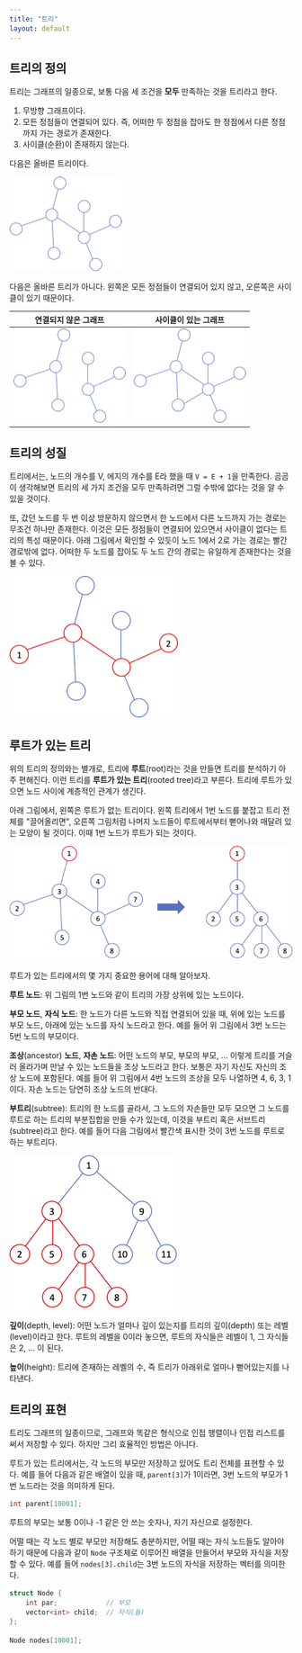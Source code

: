 ```yaml
---
title: "트리"
layout: default
---
```


## 트리의 정의
트리는 그래프의 일종으로, 보통 다음 세 조건을 **모두** 만족하는 것을 트리라고 한다.

1. 무방향 그래프이다.
1. 모든 정점들이 연결되어 있다. 즉, 어떠한 두 정점을 잡아도 한 정점에서 다른 정점까지 가는 경로가 존재한다.
1. 사이클(순환)이 존재하지 않는다.

다음은 올바른 트리이다.

![올바른 트리](assets/correct-tree.png)

다음은 올바른 트리가 아니다. 왼쪽은 모든 정점들이 연결되어 있지 않고, 오른쪽은 사이클이 있기 때문이다.

| 연결되지 않은 그래프 | 사이클이 있는 그래프 |
| --- | --- |
| ![연결되지 않은 그래프](assets/disconn-graph.png) | ![사이클이 있는 그래프](assets/cycled-graph.png) |

## 트리의 성질
트리에서는, 노드의 개수를 V, 에지의 개수를 E라 했을 때 `V = E + 1`을 만족한다. 곰곰이 생각해보면 트리의 세 가지 조건을 모두 만족하려면 그럴 수밖에 없다는 것을 알 수 있을 것이다.

또, 갔던 노드를 두 번 이상 방문하지 않으면서 한 노드에서 다른 노드까지 가는 경로는 무조건 하나만 존재한다. 이것은 모든 정점들이 연결되어 있으면서 사이클이 없다는 트리의 특성 때문이다. 아래 그림에서 확인할 수 있듯이 노드 1에서 2로 가는 경로는 빨간 경로밖에 없다. 어떠한 두 노드를 잡아도 두 노드 간의 경로는 유일하게 존재한다는 것을 볼 수 있다.

![트리 경로](assets/tree-path.png)

## 루트가 있는 트리
위의 트리의 정의와는 별개로, 트리에 **루트**(root)라는 것을 만들면 트리를 분석하기 아주 편해진다. 이런 트리를 **루트가 있는 트리**(rooted tree)라고 부른다. 트리에 루트가 있으면 노드 사이에 계층적인 관계가 생긴다.

아래 그림에서, 왼쪽은 루트가 없는 트리이다. 왼쪽 트리에서 1번 노드를 붙잡고 트리 전체를 "끌어올리면", 오른쪽 그림처럼 나머지 노드들이 루트에서부터 뻗어나와 매달려 있는 모양이 될 것이다. 이때 1번 노드가 루트가 되는 것이다.

![루트가 있는 트리](assets/rooted-tree.png)

루트가 있는 트리에서의 몇 가지 중요한 용어에 대해 알아보자.

**루트 노드**: 위 그림의 1번 노드와 같이 트리의 가장 상위에 있는 노드이다.

**부모 노드**, **자식 노드**: 한 노드가 다른 노드와 직접 연결되어 있을 때, 위에 있는 노드를 부모 노드, 아래에 있는 노드를 자식 노드라고 한다. 예를 들어 위 그림에서 3번 노드는 5번 노드의 부모이다.

**조상**(ancestor) **노드**, **자손 노드**: 어떤 노드의 부모, 부모의 부모, ... 이렇게 트리를 거슬러 올라가며 만날 수 있는 노드들을 조상 노드라고 한다. 보통은 자기 자신도 자신의 조상 노드에 포함된다. 예를 들어 위 그림에서 4번 노드의 조상을 모두 나열하면 4, 6, 3, 1이다. 자손 노드는 당연히 조상 노드의 반대다.

**부트리**(subtree): 트리의 한 노드를 골라서, 그 노드의 자손들만 모두 모으면 그 노드를 루트로 하는 트리의 부분집합을 만들 수가 있는데, 이것을 부트리 혹은 서브트리(subtree)라고 한다. 예를 들어 다음 그림에서 빨간색 표시한 것이 3번 노드를 루트로 하는 부트리다.

![부트리](assets/subtree.png)

**깊이**(depth, level): 어떤 노드가 얼마나 깊이 있는지를 트리의 깊이(depth) 또는 레벨(level)이라고 한다. 루트의 레벨을 0이라 놓으면, 루트의 자식들은 레벨이 1, 그 자식들은 2, ... 이 된다.

**높이**(height): 트리에 존재하는 레벨의 수, 즉 트리가 아래위로 얼마나 뻗어있는지를 나타낸다.

## 트리의 표현
트리도 그래프의 일종이므로, 그래프와 똑같은 형식으로 인접 행렬이나 인접 리스트를 써서 저장할 수 있다. 하지만 그리 효율적인 방법은 아니다.

루트가 있는 트리에서는, 각 노드의 부모만 저장하고 있어도 트리 전체를 표현할 수 있다. 예를 들어 다음과 같은 배열이 있을 때, `parent[3]`가 1이라면, 3번 노드의 부모가 1번 노드라는 것을 의미하게 된다.

```c++
int parent[10001];
```

루트의 부모는 보통 0이나 -1 같은 안 쓰는 숫자나, 자기 자신으로 설정한다.

어떨 때는 각 노드 별로 부모만 저장해도 충분하지만, 어떨 때는 자식 노드들도 알아야 하기 때문에 다음과 같이 `Node` 구조체로 이루어진 배열을 만들어서 부모와 자식을 저장할 수 있다. 예를 들어 `nodes[3].child`는 3번 노드의 자식을 저장하는 벡터를 의미한다.

```c++
struct Node {
    int par;            // 부모
    vector<int> child;  // 자식(들)
};

Node nodes[10001];
```
